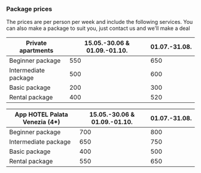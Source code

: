 ### Package prices

The prices are per person per week and include the following services.
You can also make a package to suit you, just contact us and we'll make a deal

|Private apartments|15.05.-30.06 & 01.09.-01.10.|01.07.-31.08.|
|-----------------|----------------------------|-------------|
|Beginner package     |550                     |650          |
|Intermediate package |500                     |600          |
|Basic package        |200                     |300          |
|Rental package       |400                     |520          |

|App HOTEL Palata Venezia (4*)|15.05.-30.06 & 01.09.-01.10.|01.07.-31.08.|
|-----------------|----------------------------|-------------|
|Beginner package     |700                     |800          |
|Intermediate package |650                     |750          |
|Basic package        |400                     |500          |
|Rental package       |550                     |650          |
